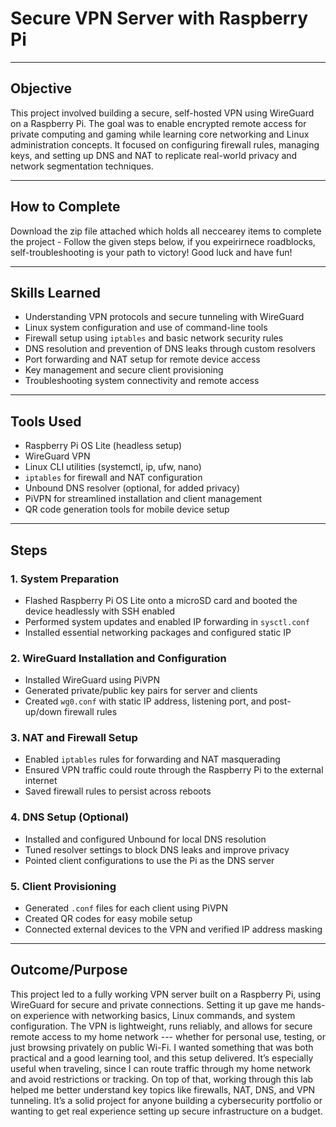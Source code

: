 # Secure VPN Server with Raspberry Pi

---

## Objective

This project involved building a secure, self-hosted VPN using WireGuard on a Raspberry Pi. The goal was to enable encrypted remote access for private computing and gaming while learning core networking and Linux administration concepts. It focused on configuring firewall rules, managing keys, and setting up DNS and NAT to replicate real-world privacy and network segmentation techniques.

---

## How to Complete

Download the zip file attached which holds all neccearey items to complete the project - Follow the given steps below, if you expeirirnece roadblocks, self-troubleshooting is your path to victory! Good luck and have fun!

---

## Skills Learned

- Understanding VPN protocols and secure tunneling with WireGuard  
- Linux system configuration and use of command-line tools  
- Firewall setup using `iptables` and basic network security rules  
- DNS resolution and prevention of DNS leaks through custom resolvers  
- Port forwarding and NAT setup for remote device access  
- Key management and secure client provisioning  
- Troubleshooting system connectivity and remote access

---

## Tools Used

- Raspberry Pi OS Lite (headless setup)  
- WireGuard VPN  
- Linux CLI utilities (systemctl, ip, ufw, nano)  
- `iptables` for firewall and NAT configuration  
- Unbound DNS resolver (optional, for added privacy)  
- PiVPN for streamlined installation and client management  
- QR code generation tools for mobile device setup  

---

## Steps

### 1. System Preparation

- Flashed Raspberry Pi OS Lite onto a microSD card and booted the device headlessly with SSH enabled  
- Performed system updates and enabled IP forwarding in `sysctl.conf`  
- Installed essential networking packages and configured static IP

### 2. WireGuard Installation and Configuration

- Installed WireGuard using PiVPN  
- Generated private/public key pairs for server and clients  
- Created `wg0.conf` with static IP address, listening port, and post-up/down firewall rules

### 3. NAT and Firewall Setup

- Enabled `iptables` rules for forwarding and NAT masquerading  
- Ensured VPN traffic could route through the Raspberry Pi to the external internet  
- Saved firewall rules to persist across reboots

### 4. DNS Setup (Optional)

- Installed and configured Unbound for local DNS resolution  
- Tuned resolver settings to block DNS leaks and improve privacy  
- Pointed client configurations to use the Pi as the DNS server

### 5. Client Provisioning

- Generated `.conf` files for each client using PiVPN  
- Created QR codes for easy mobile setup  
- Connected external devices to the VPN and verified IP address masking

---

## Outcome/Purpose

This project led to a fully working VPN server built on a Raspberry Pi, using WireGuard for secure and private connections. Setting it up gave me hands-on experience with networking basics, Linux commands, and system configuration. The VPN is lightweight, runs reliably, and allows for secure remote access to my home network --- whether for personal use, testing, or just browsing privately on public Wi-Fi. I wanted something that was both practical and a good learning tool, and this setup delivered. It’s especially useful when traveling, since I can route traffic through my home network and avoid restrictions or tracking. On top of that, working through this lab helped me better understand key topics like firewalls, NAT, DNS, and VPN tunneling. It’s a solid project for anyone building a cybersecurity portfolio or wanting to get real experience setting up secure infrastructure on a budget.


